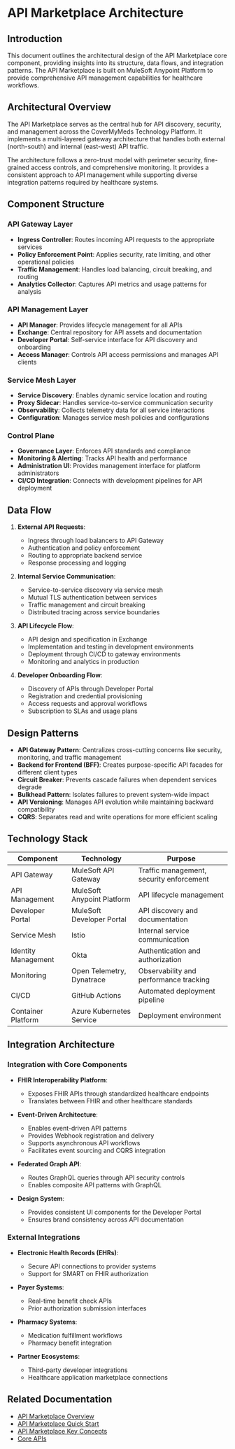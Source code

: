 # API Marketplace Architecture

## Introduction
This document outlines the architectural design of the API Marketplace core component, providing insights into its structure, data flows, and integration patterns. The API Marketplace is built on MuleSoft Anypoint Platform to provide comprehensive API management capabilities for healthcare workflows.

## Architectural Overview
The API Marketplace serves as the central hub for API discovery, security, and management across the CoverMyMeds Technology Platform. It implements a multi-layered gateway architecture that handles both external (north-south) and internal (east-west) API traffic.

The architecture follows a zero-trust model with perimeter security, fine-grained access controls, and comprehensive monitoring. It provides a consistent approach to API management while supporting diverse integration patterns required by healthcare systems.

## Component Structure

### API Gateway Layer
- **Ingress Controller**: Routes incoming API requests to the appropriate services
- **Policy Enforcement Point**: Applies security, rate limiting, and other operational policies
- **Traffic Management**: Handles load balancing, circuit breaking, and routing
- **Analytics Collector**: Captures API metrics and usage patterns for analysis

### API Management Layer
- **API Manager**: Provides lifecycle management for all APIs
- **Exchange**: Central repository for API assets and documentation
- **Developer Portal**: Self-service interface for API discovery and onboarding
- **Access Manager**: Controls API access permissions and manages API clients

### Service Mesh Layer
- **Service Discovery**: Enables dynamic service location and routing
- **Proxy Sidecar**: Handles service-to-service communication security
- **Observability**: Collects telemetry data for all service interactions
- **Configuration**: Manages service mesh policies and configurations

### Control Plane
- **Governance Layer**: Enforces API standards and compliance
- **Monitoring & Alerting**: Tracks API health and performance
- **Administration UI**: Provides management interface for platform administrators
- **CI/CD Integration**: Connects with development pipelines for API deployment

## Data Flow

1. **External API Requests**:
   - Ingress through load balancers to API Gateway
   - Authentication and policy enforcement
   - Routing to appropriate backend service
   - Response processing and logging

2. **Internal Service Communication**:
   - Service-to-service discovery via service mesh
   - Mutual TLS authentication between services
   - Traffic management and circuit breaking
   - Distributed tracing across service boundaries

3. **API Lifecycle Flow**:
   - API design and specification in Exchange
   - Implementation and testing in development environments
   - Deployment through CI/CD to gateway environments
   - Monitoring and analytics in production

4. **Developer Onboarding Flow**:
   - Discovery of APIs through Developer Portal
   - Registration and credential provisioning
   - Access requests and approval workflows
   - Subscription to SLAs and usage plans

## Design Patterns

- **API Gateway Pattern**: Centralizes cross-cutting concerns like security, monitoring, and traffic management
- **Backend for Frontend (BFF)**: Creates purpose-specific API facades for different client types
- **Circuit Breaker**: Prevents cascade failures when dependent services degrade
- **Bulkhead Pattern**: Isolates failures to prevent system-wide impact
- **API Versioning**: Manages API evolution while maintaining backward compatibility
- **CQRS**: Separates read and write operations for more efficient scaling

## Technology Stack

| Component | Technology | Purpose |
|-----------|------------|---------|
| API Gateway | MuleSoft API Gateway | Traffic management, security enforcement |
| API Management | MuleSoft Anypoint Platform | API lifecycle management |
| Developer Portal | MuleSoft Developer Portal | API discovery and documentation |
| Service Mesh | Istio | Internal service communication |
| Identity Management | Okta | Authentication and authorization |
| Monitoring | Open Telemetry, Dynatrace | Observability and performance tracking |
| CI/CD | GitHub Actions | Automated deployment pipeline |
| Container Platform | Azure Kubernetes Service | Deployment environment |

## Integration Architecture

### Integration with Core Components

- **FHIR Interoperability Platform**: 
  - Exposes FHIR APIs through standardized healthcare endpoints
  - Translates between FHIR and other healthcare standards

- **Event-Driven Architecture**:
  - Enables event-driven API patterns
  - Provides Webhook registration and delivery
  - Supports asynchronous API workflows
  - Facilitates event sourcing and CQRS integration

- **Federated Graph API**:
  - Routes GraphQL queries through API security controls
  - Enables composite API patterns with GraphQL

- **Design System**:
  - Provides consistent UI components for the Developer Portal
  - Ensures brand consistency across API documentation

### External Integrations

- **Electronic Health Records (EHRs)**: 
  - Secure API connections to provider systems
  - Support for SMART on FHIR authorization

- **Payer Systems**:
  - Real-time benefit check APIs
  - Prior authorization submission interfaces

- **Pharmacy Systems**:
  - Medication fulfillment workflows
  - Pharmacy benefit integration

- **Partner Ecosystems**:
  - Third-party developer integrations
  - Healthcare application marketplace connections

## Related Documentation
- [API Marketplace Overview](./overview.md)
- [API Marketplace Quick Start](./quick-start.md)
- [API Marketplace Key Concepts](./key-concepts.md)
- [Core APIs](../02-core-functionality/core-apis.md)